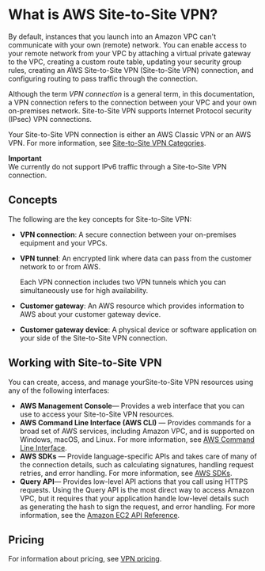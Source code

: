 # What is AWS Site\-to\-Site VPN?<a name="VPC_VPN"></a>

By default, instances that you launch into an Amazon VPC can't communicate with your own \(remote\) network\. You can enable access to your remote network from your VPC by attaching a virtual private gateway to the VPC, creating a custom route table, updating your security group rules, creating an AWS Site\-to\-Site VPN \(Site\-to\-Site VPN\) connection, and configuring routing to pass traffic through the connection\.

Although the term *VPN connection* is a general term, in this documentation, a VPN connection refers to the connection between your VPC and your own on\-premises network\. Site\-to\-Site VPN supports Internet Protocol security \(IPsec\) VPN connections\.

Your Site\-to\-Site VPN connection is either an AWS Classic VPN or an AWS VPN\. For more information, see [Site\-to\-Site VPN Categories](vpn-categories.md)\.

**Important**  
We currently do not support IPv6 traffic through a Site\-to\-Site VPN connection\.

## Concepts<a name="concepts"></a>

The following are the key concepts for Site\-to\-Site VPN:
+ **VPN connection**: A secure connection between your on\-premises equipment and your VPCs\.
+ **VPN tunnel**: An encrypted link where data can pass from the customer network to or from AWS\.

  Each VPN connection includes two VPN tunnels which you can simultaneously use for high availability\.
+ **Customer gateway**: An AWS resource which provides information to AWS about your customer gateway device\. 
+ **Customer gateway device**: A physical device or software application on your side of the Site\-to\-Site VPN connection\.

## Working with Site\-to\-Site VPN<a name="site-site-tools"></a>

You can create, access, and manage yourSite\-to\-Site VPN resources using any of the following interfaces:
+ **AWS Management Console**— Provides a web interface that you can use to access your Site\-to\-Site VPN resources\.
+ **AWS Command Line Interface \(AWS CLI\)** — Provides commands for a broad set of AWS services, including Amazon VPC, and is supported on Windows, macOS, and Linux\. For more information, see [AWS Command Line Interface](https://aws.amazon.com//cli/)\.
+ **AWS SDKs** — Provide language\-specific APIs and takes care of many of the connection details, such as calculating signatures, handling request retries, and error handling\. For more information, see [AWS SDKs](https://aws.amazon.com/tools/#SDKs)\.
+ **Query API**— Provides low\-level API actions that you call using HTTPS requests\. Using the Query API is the most direct way to access Amazon VPC, but it requires that your application handle low\-level details such as generating the hash to sign the request, and error handling\. For more information, see the [Amazon EC2 API Reference](https://docs.aws.amazon.com/AWSEC2/latest/APIReference/)\.

## Pricing<a name="pricing"></a>

For information about pricing, see [VPN pricing](https://aws.amazon.com/vpn/pricing/)\.